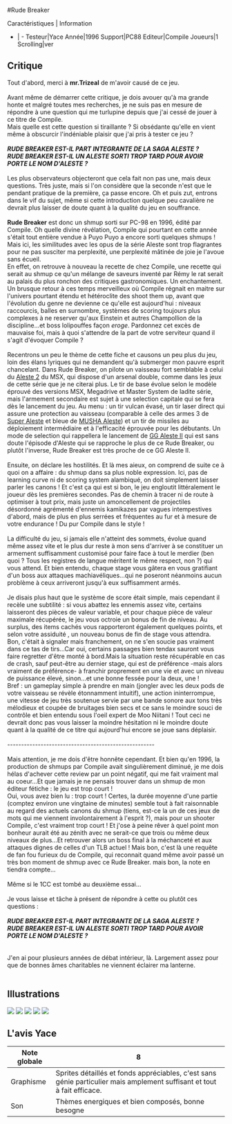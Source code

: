 #Rude Breaker

Caractéristiques | Information
- | -
Testeur|Yace
Année|1996
Support|PC88
Editeur|Compile
Joueurs|1
Scrolling|ver

## Critique
Tout d'abord, merci à <b>mr.Trizeal</b> de m'avoir causé de ce jeu.<br/><br/>Avant même de démarrer cette critique, je dois avouer qu'à ma grande honte et malgré toutes mes recherches, je ne suis pas en mesure de répondre à une question qui me turlupine depuis que j'ai cessé de jouer à ce titre de Compile.<br/>Mais quelle est cette question si tiraillante ? Si obsédante qu'elle en vient même à obscurcir l'indéniable plaisir que j'ai pris à tester ce jeu ?<br/><br/><b><i>RUDE BREAKER EST-IL PART INTEGRANTE DE LA SAGA ALESTE ?<br/>RUDE BREAKER EST-IL UN ALESTE SORTI TROP TARD POUR AVOIR PORTE LE NOM D'ALESTE ?</i></b><br/><br/>Les plus observateurs objecteront que cela fait non pas une, mais deux questions. Très juste, mais si l'on considère que la seconde n'est que le pendant pratique de la première, ça passe encore. Oh et puis zut, entrons dans le vif du sujet, même si cette introduction quelque peu cavalière ne devrait plus laisser de doute quant à la qualité du jeu en souffrance.<br/><br/><b>Rude Breaker</b> est donc un shmup sorti sur PC-98 en 1996, édité par Compile. Oh quelle divine révélation, Compile qui pourtant en cette année s'était tout entière vendue à Puyo Puyo a encore sorti quelques shmups ! Mais ici, les similitudes avec les opus de la série Aleste sont trop flagrantes pour ne pas susciter ma perplexité, une perplexité mâtinée de joie je l'avoue sans écueil. <br/>En effet, on retrouve à nouveau la recette de chez Compile, une recette qui serait au shmup ce qu'un mélange de saveurs inventé par Rémy le rat serait au palais du plus ronchon des critiques gastronomiques.  Un enchantement. Un brusque retour à ces temps merveilleux où Compile  régnait en maitre sur l'univers pourtant étendu et hétéroclite des shoot them up, avant que l'évolution du genre ne devienne ce qu'elle est aujourd'hui : niveaux raccourcis, balles en surnombre, systèmes de scoring toujours plus complexes à ne reserver qu'aux Einstein et autres Champollion de la discipline...et boss lolipouffes façon <i>eroge</i>. Pardonnez cet excès de mauvaise foi, mais à quoi s'attendre de la part de votre serviteur quand il s'agit d'évoquer Compile ?<br/><br/>Recentrons un peu le thème de cette fiche et causons un peu plus du jeu, loin des élans lyriques qui ne demandent qu'à submerger mon pauvre esprit chancelant. Dans Rude Breaker, on pilote un vaisseau fort semblable à celui du <a href="index.php?page=fiche&id=762">Aleste 2</a> du MSX, qui dispose  d'un arsenal double, comme dans les jeux de cette série que je ne citerai plus.  Le tir de base évolue selon le modèle éprouvé des versions MSX, Megadrive et Master System de ladite série, mais l'armement secondaire est sujet à une selection capitale qui se fera dès le lancement du jeu. Au menu : un tir vulcan évasé, un tir laser direct qui assure une protection au vaisseau (comparable à celle des armes 3 de <a href="index.php?page=fiche&id=114">Super Aleste</a> et bleue de <a href="index.php?page=fiche&id=109">MUSHA Aleste</a>) et un tir de missiles au déploiement intermédiaire et à l'efficacité éprouvée pour les débutants. Un mode de selection qui rappellera le lancement de <a href="index.php?page=fiche&id=765">GG Aleste II</a> qui est sans doute l'épisode d'Aleste qui se rapproche le plus de ce Rude Breaker, ou plutôt l'inverse, Rude Breaker est très proche de ce GG Aleste II. <br/><br/>Ensuite, on déclare les hostilités. Et là mes aieux, on comprend de suite ce à quoi on a affaire : du shmup dans sa plus noble expression. Ici, pas de learning curve ni de scoring system alambiqué, on doit simplement laisser parler les canons ! Et c'est ça qui est si bon, le jeu engloutit littéralement le joueur dès les premières secondes. Pas de chemin à tracer ni de route à optimiser à tout prix, mais juste un amoncellement de projectiles désordonné agrémenté d'ennemis kamikazes par vagues intempestives d'abord, mais de plus en plus serrées et fréquentes au fur et à mesure de votre endurance ! Du pur Compile dans le style !<br/><br/>La difficulté du jeu, si jamais elle n'atteint des sommets, évolue quand même assez vite et le plus dur reste à mon sens d'arriver à se constituer un armement suffisamment customisé pour faire face à tout le merdier (ben quoi ? Tous les registres de langue méritent le même respect, non ?) qui vous attend. Et bien entendu, chaque stage vous gâtera en vous gratifiant d'un boss aux attaques machiavéliques...qui ne poseront néanmoins aucun problème à ceux arriveront jusqu'à eux suffisamment armés.<br/><br/>Je disais plus haut que le système de score était simple, mais cependant il recèle une subtilité : si vous abattez les ennemis assez vite, certains laisseront des pièces de valeur variable, et pour chaque pièce de valeur maximale récupérée, le jeu vous octroie un bonus de fin de niveau. Au surplus, des items cachés vous rapporteront également quelques points, et selon votre assiduité , un nouveau bonus de fin de stage vous attendra. Bon, c'était à signaler mais franchement, on ne s'en soucie pas vraiment dans ce tas de tirs...Car oui, certains passages bien tendax sauront vous faire regretter d'être monté à bord.Mais la situation reste récupérable en cas de crash, sauf peut-être au dernier stage, qui est de préférence -mais alors vraiment de préférence- à franchir proprement en une vie et avec un niveau de puissance élevé, sinon...et une bonne fessée pour la deux, une !<br/>Bref : un gameplay simple à prendre en main (jongler avec les deux pods de votre vaisseau se révèle étonnamment intuitif), une action ininterrompue, une vitesse de jeu très soutenue servie par une bande sonore aux tons très mélodieux et coupée de bruitages bien secs et ce sans le moindre souci de contrôle et bien entendu sous l'oeil expert de Moo Niitani ! Tout ceci ne devrait donc pas vous laisser la moindre hésitation ni le moindre doute quant à la qualité de ce titre qui aujourd'hui encore se joue sans déplaisir.<br/><br/>-----------------------------------------------------<br/><br/>Mais attention, je me dois d'être honnête cependant. Et bien qu'en 1996, la production de shmups par Compile avait singulièrement diminué, je me dois hélas d'achever cette review par un point négatif, qui me fait vraiment mal au coeur...Et que jamais je ne pensais trouver dans un shmup de mon éditeur fétiche : le jeu est trop court !<br/>Oui, vous avez bien lu : trop court ! Certes, la durée moyenne d'une partie (comptez environ une vingtaine de minutes) semble tout à fait raisonnable au regard des actuels canons du shmup (tiens, est-ce la un de ces jeux de mots qui me viennent involontairement à l'esprit ?), mais pour un shooter Compile, c'est vraiment trop court ! Et j'ose à peine rêver à quel point mon bonheur aurait été au  zénith avec ne serait-ce que trois ou même deux niveaux de plus...Et retrouver alors un boss final à la méchanceté et aux attaques dignes de celles d'un TLB actuel ! Mais bon, c'est là une requête de fan fou furieux du de Compile, qui reconnait quand même avoir passé un très bon moment de shmup avec ce Rude Breaker. mais bon, la note en tiendra compte...<br/><br/>Même si le 1CC est tombé au deuxième essai...<br/><br/>Je vous laisse et tâche à présent de répondre à cette ou plutôt ces questions :<br/><br/><b><i>RUDE BREAKER EST-IL PART INTEGRANTE DE LA SAGA ALESTE ?<br/>RUDE BREAKER EST-IL UN ALESTE SORTI TROP TARD POUR AVOIR PORTE LE NOM D'ALESTE ?</i></b><br/><br/><br/>J'en ai pour plusieurs années de débat intérieur, là. Largement assez pour que de bonnes âmes charitables ne viennent éclairer ma lanterne.<br/><br/>

## Illustrations
![](http://www.shmup.com/images/thumbs/img_fiche_1_1554.png)
![](http://www.shmup.com/images/thumbs/img_fiche_2_1554.png)
![](http://www.shmup.com/images/thumbs/img_fiche_3_1554.png)
![](http://www.shmup.com/images/thumbs/img_fiche_4_1554.png)
![](http://www.shmup.com/images/thumbs/img_fiche_5_1554.png)

## L'avis Yace
Note globale|8
-|-
Graphisme|Sprites détaillés et fonds appréciables, c'est sans génie particulier mais amplement suffisant et tout à fait efficace.
Son|Thèmes energiques et bien composés, bonne besogne
